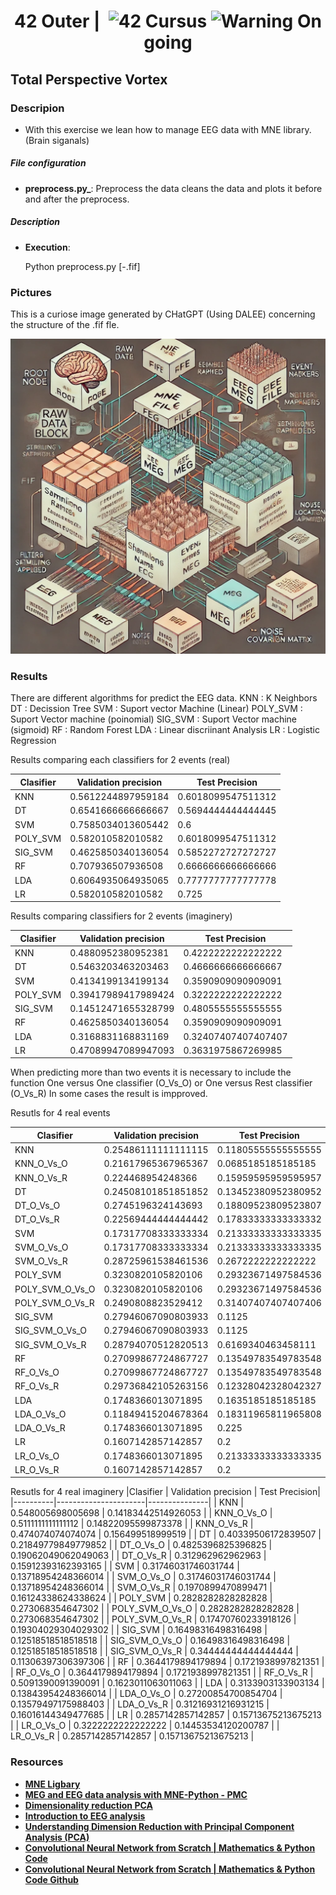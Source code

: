 <!--HEADER-->
<h1 align="center"> 42 Outer | 
 <picture>
  <source media="(prefers-color-scheme: dark)" srcset="https://cdn.simpleicons.org/42/white">
  <img alt="42" width=40 align="top" src="https://cdn.simpleicons.org/42/Black">
 </picture>
 Cursus 
<img alt="Warning" src="https://raw.githubusercontent.com/Mqxx/GitHub-Markdown/main/blockquotes/badge/dark-theme/warning.svg"> On going
</h1>
<!--FINISH HEADER-->

## Total Perspective Vortex

### Descripion
- With this exercise we lean how to manage EEG data with MNE library. (Brain siganals)
##### File configuration
- **__preprocess__.py_**: Preprocess the data cleans the data and plots it before and after the preprocess.


##### Description
- **Execution**: 

  Python preprocess.py [-.fif]

### Pictures

  This is a curiose image generated by CHatGPT (Using DALEE) concerning the structure of the .fif fle.
<p>
  <img src="./pictures/Schematic diagram illustrating the hierarchical structure of a .fif file.webp">
</p>

### Results
There are different algorithms for predict the EEG data.
KNN : K Neighbors 
DT : Decission Tree
SVM : Suport vector Machine (Linear)
POLY_SVM : Suport Vector machine (poinomial)
SIG_SVM : Suport Vector machine (sigmoid)
RF : Random Forest
LDA : Linear discriinant Analysis
LR : Logistic Regression

Results comparing each classifiers for 2 events (real)

|Clasifier | Validation precision | Test Precision|
|----------|----------------------|---------------|
| KNN | 0.5612244897959184 | 0.6018099547511312 |
| DT | 0.6541666666666667 | 0.5694444444444445 |
| SVM | 0.7585034013605442 | 0.6 |
| POLY_SVM | 0.582010582010582 | 0.6018099547511312 |
| SIG_SVM | 0.4625850340136054 | 0.5852272727272727 |
| RF | 0.707936507936508 | 0.6666666666666666 |
| LDA | 0.6064935064935065 | 0.7777777777777778 |
| LR | 0.582010582010582 | 0.725 |

Results comparing classifiers for 2 events (imaginery)

|Clasifier | Validation precision | Test Precision|
|----------|----------------------|---------------|
| KNN | 0.4880952380952381 | 0.4222222222222222 |
| DT | 0.5463203463203463 | 0.4666666666666667 |
| SVM | 0.4134199134199134 | 0.3590909090909091 |
| POLY_SVM | 0.39417989417989424 | 0.3222222222222222 |
| SIG_SVM | 0.14512471655328799 | 0.4805555555555555 |
| RF | 0.4625850340136054 | 0.3590909090909091 |
| LDA | 0.3168831168831169 | 0.32407407407407407 |
| LR | 0.47089947089947093 | 0.3631975867269985 |

When predicting more than two events it is necessary to include the function One versus One classifier (O_Vs_O) or One versus Rest classifier (O_Vs_R)
In some cases the result is impproved.

Resutls for 4 real events


|Clasifier | Validation precision | Test Precision|
|----------|----------------------|---------------|
| KNN | 0.25486111111111115 | 0.11805555555555555 |
| KNN_O_Vs_O | 0.21617965367965367 | 0.0685185185185185 |
| KNN_O_Vs_R | 0.224468954248366 | 0.15959595959595957 |
| DT | 0.24508101851851852 | 0.13452380952380952 |
| DT_O_Vs_O | 0.2745196324143693 | 0.18809523809523807 |
| DT_O_Vs_R | 0.22569444444444442 | 0.17833333333333332 |
| SVM | 0.17317708333333334 | 0.21333333333333335 |
| SVM_O_Vs_O | 0.17317708333333334 | 0.21333333333333335 |
| SVM_O_Vs_R | 0.28725961538461536 | 0.2672222222222222 |
| POLY_SVM | 0.3230820105820106 | 0.29323671497584536 |
| POLY_SVM_O_Vs_O | 0.3230820105820106 | 0.29323671497584536 |
| POLY_SVM_O_Vs_R | 0.2490808823529412 | 0.31407407407407406 |
| SIG_SVM | 0.27946067090803933 | 0.1125 |
| SIG_SVM_O_Vs_O | 0.27946067090803933 | 0.1125 |
| SIG_SVM_O_Vs_R | 0.28794070512820513 | 0.6169340463458111 |
| RF | 0.27099867724867727 | 0.13549783549783548 |
| RF_O_Vs_O | 0.27099867724867727 | 0.13549783549783548 |
| RF_O_Vs_R | 0.29736842105263156 | 0.12328042328042327 |
| LDA | 0.1748366013071895 | 0.1635185185185185 |
| LDA_O_Vs_O | 0.11849415204678364 | 0.18311965811965808 |
| LDA_O_Vs_R | 0.1748366013071895 | 0.225 |
| LR | 0.1607142857142857 | 0.2 |
| LR_O_Vs_O | 0.1748366013071895 | 0.21333333333333335 |
| LR_O_Vs_R | 0.1607142857142857 | 0.2 |

Resutls for 4 real imaginery
|Clasifier | Validation precision | Test Precision|
|----------|----------------------|---------------|
| KNN | 0.548005698005698 | 0.14183442514926053 |
| KNN_O_Vs_O | 0.5111111111111112 | 0.14822095599873378 |
| KNN_O_Vs_R | 0.474074074074074 | 0.156499518999519 |
| DT | 0.40339506172839507 | 0.21849779849779852 |
| DT_O_Vs_O | 0.4825396825396825 | 0.19062049062049063 |
| DT_O_Vs_R | 0.312962962962963 | 0.15912393162393165 |
| SVM | 0.31746031746031744 | 0.13718954248366014 |
| SVM_O_Vs_O | 0.31746031746031744 | 0.13718954248366014 |
| SVM_O_Vs_R | 0.1970899470899471 | 0.16124338624338624 |
| POLY_SVM | 0.2828282828282828 | 0.273068354647302 |
| POLY_SVM_O_Vs_O | 0.2828282828282828 | 0.273068354647302 |
| POLY_SVM_O_Vs_R | 0.17470760233918126 | 0.19304029304029302 |
| SIG_SVM | 0.16498316498316498 | 0.12518518518518518 |
| SIG_SVM_O_Vs_O | 0.16498316498316498 | 0.12518518518518518 |
| SIG_SVM_O_Vs_R | 0.34444444444444444 | 0.11306397306397306 |
| RF | 0.3644179894179894 | 0.1721938997821351 |
| RF_O_Vs_O | 0.3644179894179894 | 0.1721938997821351 |
| RF_O_Vs_R | 0.5091390091390091 | 0.1623011063011063 |
| LDA | 0.3133903133903134 | 0.13843954248366014 |
| LDA_O_Vs_O | 0.27200854700854704 | 0.13579497175988403 |
| LDA_O_Vs_R | 0.31216931216931215 | 0.16016144349477685 |
| LR | 0.2857142857142857 | 0.15713675213675213 |
| LR_O_Vs_O | 0.3222222222222222 | 0.14453534120200787 |
| LR_O_Vs_R | 0.2857142857142857 | 0.15713675213675213 |


### Resources

* **[MNE Ligbary](https://mne.tools/1.8/index.html)**
* **[MEG and EEG data analysis with MNE-Python - PMC](https://pmc.ncbi.nlm.nih.gov/articles/PMC3872725/)**
* **[Dimensionality reduction PCA](https://ethen8181.github.io/machine-learning/dim_reduct/PCA.html#PCA)**
* **[Introduction to EEG analysis](https://alexenge.github.io/intro-to-eeg/misc/index.html)**
* **[Understanding Dimension Reduction with Principal Component Analysis (PCA)](https://blog.paperspace.com/dimension-reduction-with-principal-component-analysis/)**
* **[Convolutional Neural Network from Scratch | Mathematics & Python Code](https://www.youtube.com/watch?v=Lakz2MoHy6o)**
* **[Convolutional Neural Network from Scratch | Mathematics & Python Code Github](https://github.com/TheIndependentCode/Neural-Network)**
